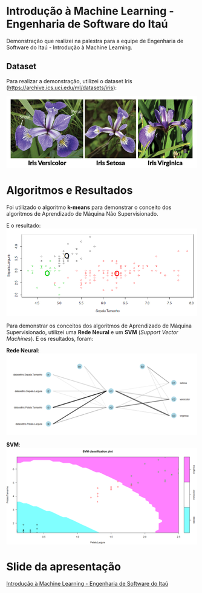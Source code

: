 # Introdução à Machine Learning - Engenharia de Software do Itaú
Demonstração que realizei na palestra para a equipe de Engenharia de Software do Itaú - Introdução à Machine Learning. 

## Dataset
Para realizar a demonstração, utilizei o dataset Iris (https://archive.ics.uci.edu/ml/datasets/iris): 

![Context Menu](image/Iris.png)

# Algoritmos e Resultados
Foi utilizado o algoritmo **k-means** para demonstrar o conceito dos algoritmos de Aprendizado de Máquina Não Supervisionado. 

E o resultado: 
![Context Menu](image/ResultadoKMeans.PNG)

Para demonstrar os conceitos dos algoritmos de Aprendizado de Máquina Supervisionado, utilizei uma **Rede Neural** e um **SVM** (_Support Vector Machines_). E os resultados, foram: 

**Rede Neural**: 
![Context Menu](image/RNA.PNG)


**SVM**:
![Context Menu](image/ResultadoSVM.PNG)

# Slide da apresentação
[Introdução à Machine Learning - Engenharia de Software do Itaú](https://www.slideshare.net/slideshow/embed_code/key/uNOz5FHTcq2FQX)
